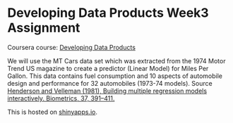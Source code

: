 Developing Data Products Week3 Assignment
=========================================

Coursera course: [Developing Data Products](https://class.coursera.org/devdataprod-032)

We will use the MT Cars data set which was extracted from the 1974 Motor Trend US magazine to create a predictor (Linear Model) for Miles Per Gallon. This data contains fuel consumption and 10 aspects of automobile design and performance for 32 automobiles (1973-74 models). Source [Henderson and Velleman (1981), Building multiple regression models interactively. Biometrics, 37, 391–411.](http://www.mortality.org/INdb/2008/02/12/8/document.pdf)

This is hosted on [shinyapps.io](https://ozoli.shinyapps.io/repo).